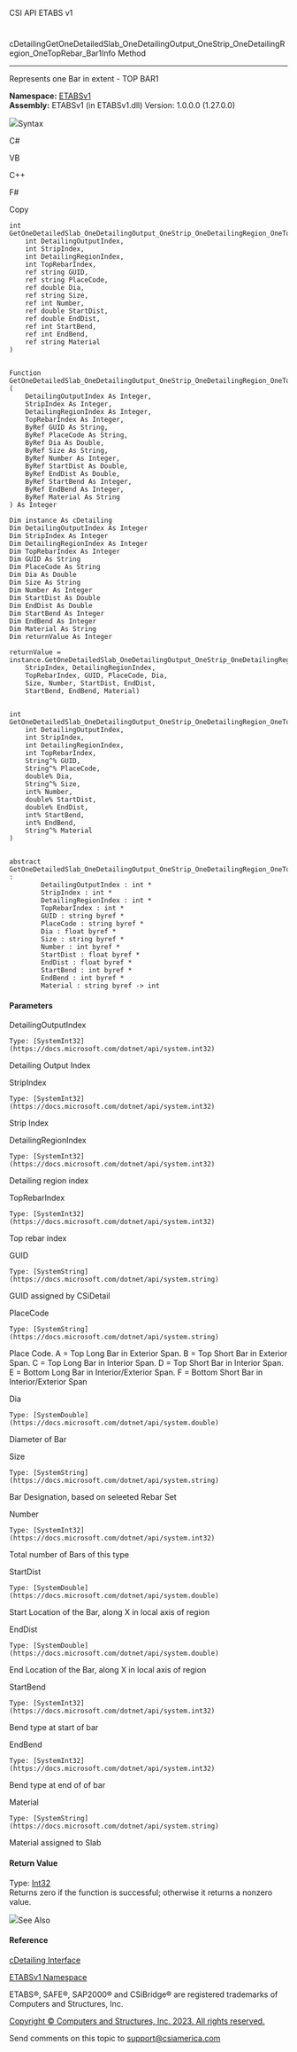 ﻿

CSI API ETABS v1

#
cDetailingGetOneDetailedSlab_OneDetailingOutput_OneStrip_OneDetailingRegion_OneTopRebar_Bar1Info
Method  
  
---  
  
Represents one Bar in extent - TOP BAR1

**Namespace:** [ETABSv1](2780f1b8-2033-5289-2298-1cdb2a7508d9.htm)  
**Assembly:** ETABSv1 (in ETABSv1.dll) Version: 1.0.0.0 (1.27.0.0)

![](../icons/SectionExpanded.png)Syntax

C#

VB

C++

F#

Copy

    
    
    int GetOneDetailedSlab_OneDetailingOutput_OneStrip_OneDetailingRegion_OneTopRebar_Bar1Info(
    	int DetailingOutputIndex,
    	int StripIndex,
    	int DetailingRegionIndex,
    	int TopRebarIndex,
    	ref string GUID,
    	ref string PlaceCode,
    	ref double Dia,
    	ref string Size,
    	ref int Number,
    	ref double StartDist,
    	ref double EndDist,
    	ref int StartBend,
    	ref int EndBend,
    	ref string Material
    )
    
    
    Function GetOneDetailedSlab_OneDetailingOutput_OneStrip_OneDetailingRegion_OneTopRebar_Bar1Info ( 
    	DetailingOutputIndex As Integer,
    	StripIndex As Integer,
    	DetailingRegionIndex As Integer,
    	TopRebarIndex As Integer,
    	ByRef GUID As String,
    	ByRef PlaceCode As String,
    	ByRef Dia As Double,
    	ByRef Size As String,
    	ByRef Number As Integer,
    	ByRef StartDist As Double,
    	ByRef EndDist As Double,
    	ByRef StartBend As Integer,
    	ByRef EndBend As Integer,
    	ByRef Material As String
    ) As Integer
    
    Dim instance As cDetailing
    Dim DetailingOutputIndex As Integer
    Dim StripIndex As Integer
    Dim DetailingRegionIndex As Integer
    Dim TopRebarIndex As Integer
    Dim GUID As String
    Dim PlaceCode As String
    Dim Dia As Double
    Dim Size As String
    Dim Number As Integer
    Dim StartDist As Double
    Dim EndDist As Double
    Dim StartBend As Integer
    Dim EndBend As Integer
    Dim Material As String
    Dim returnValue As Integer
    
    returnValue = instance.GetOneDetailedSlab_OneDetailingOutput_OneStrip_OneDetailingRegion_OneTopRebar_Bar1Info(DetailingOutputIndex, 
    	StripIndex, DetailingRegionIndex, 
    	TopRebarIndex, GUID, PlaceCode, Dia, 
    	Size, Number, StartDist, EndDist, 
    	StartBend, EndBend, Material)
    
    
    int GetOneDetailedSlab_OneDetailingOutput_OneStrip_OneDetailingRegion_OneTopRebar_Bar1Info(
    	int DetailingOutputIndex, 
    	int StripIndex, 
    	int DetailingRegionIndex, 
    	int TopRebarIndex, 
    	String^% GUID, 
    	String^% PlaceCode, 
    	double% Dia, 
    	String^% Size, 
    	int% Number, 
    	double% StartDist, 
    	double% EndDist, 
    	int% StartBend, 
    	int% EndBend, 
    	String^% Material
    )
    
    
    abstract GetOneDetailedSlab_OneDetailingOutput_OneStrip_OneDetailingRegion_OneTopRebar_Bar1Info : 
            DetailingOutputIndex : int * 
            StripIndex : int * 
            DetailingRegionIndex : int * 
            TopRebarIndex : int * 
            GUID : string byref * 
            PlaceCode : string byref * 
            Dia : float byref * 
            Size : string byref * 
            Number : int byref * 
            StartDist : float byref * 
            EndDist : float byref * 
            StartBend : int byref * 
            EndBend : int byref * 
            Material : string byref -> int 
    

#### Parameters

DetailingOutputIndex

    Type: [SystemInt32](https://docs.microsoft.com/dotnet/api/system.int32)  
Detailing Output Index

StripIndex

    Type: [SystemInt32](https://docs.microsoft.com/dotnet/api/system.int32)  
Strip Index

DetailingRegionIndex

    Type: [SystemInt32](https://docs.microsoft.com/dotnet/api/system.int32)  
Detailing region index

TopRebarIndex

    Type: [SystemInt32](https://docs.microsoft.com/dotnet/api/system.int32)  
Top rebar index

GUID

    Type: [SystemString](https://docs.microsoft.com/dotnet/api/system.string)  
GUID assigned by CSiDetail

PlaceCode

    Type: [SystemString](https://docs.microsoft.com/dotnet/api/system.string)  
Place Code. A = Top Long Bar in Exterior Span. B = Top Short Bar in Exterior
Span. C = Top Long Bar in Interior Span. D = Top Short Bar in Interior Span. E
= Bottom Long Bar in Interior/Exterior Span. F = Bottom Short Bar in
Interior/Exterior Span

Dia

    Type: [SystemDouble](https://docs.microsoft.com/dotnet/api/system.double)  
Diameter of Bar

Size

    Type: [SystemString](https://docs.microsoft.com/dotnet/api/system.string)  
Bar Designation, based on seleeted Rebar Set

Number

    Type: [SystemInt32](https://docs.microsoft.com/dotnet/api/system.int32)  
Total number of Bars of this type

StartDist

    Type: [SystemDouble](https://docs.microsoft.com/dotnet/api/system.double)  
Start Location of the Bar, along X in local axis of region

EndDist

    Type: [SystemDouble](https://docs.microsoft.com/dotnet/api/system.double)  
End Location of the Bar, along X in local axis of region

StartBend

    Type: [SystemInt32](https://docs.microsoft.com/dotnet/api/system.int32)  
Bend type at start of bar

EndBend

    Type: [SystemInt32](https://docs.microsoft.com/dotnet/api/system.int32)  
Bend type at end of of bar

Material

    Type: [SystemString](https://docs.microsoft.com/dotnet/api/system.string)  
Material assigned to Slab

#### Return Value

Type: [Int32](https://docs.microsoft.com/dotnet/api/system.int32)  
Returns zero if the function is successful; otherwise it returns a nonzero
value.

![](../icons/SectionExpanded.png)See Also

#### Reference

[cDetailing Interface](361a91e7-25b4-8a09-dff9-a6b292f4ba73.htm)

[ETABSv1 Namespace](2780f1b8-2033-5289-2298-1cdb2a7508d9.htm)

ETABS®, SAFE®, SAP2000® and CSiBridge® are registered trademarks of Computers
and Structures, Inc.  

[Copyright © Computers and Structures, Inc. 2023. All rights
reserved.](http://www.csiamerica.com)

Send comments on this topic to
[support@csiamerica.com](mailto:support%40csiamerica.com?Subject=CSI%20API%20ETABS%20v1)

